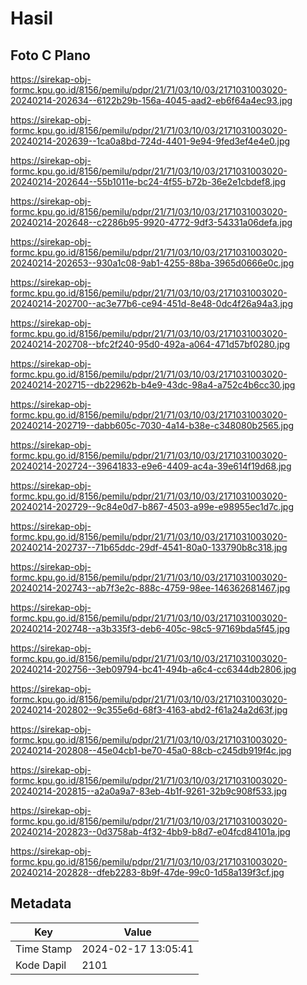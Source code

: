 # Hasil

## Foto C Plano

https://sirekap-obj-formc.kpu.go.id/8156/pemilu/pdpr/21/71/03/10/03/2171031003020-20240214-202634--6122b29b-156a-4045-aad2-eb6f64a4ec93.jpg

https://sirekap-obj-formc.kpu.go.id/8156/pemilu/pdpr/21/71/03/10/03/2171031003020-20240214-202639--1ca0a8bd-724d-4401-9e94-9fed3ef4e4e0.jpg

https://sirekap-obj-formc.kpu.go.id/8156/pemilu/pdpr/21/71/03/10/03/2171031003020-20240214-202644--55b1011e-bc24-4f55-b72b-36e2e1cbdef8.jpg

https://sirekap-obj-formc.kpu.go.id/8156/pemilu/pdpr/21/71/03/10/03/2171031003020-20240214-202648--c2286b95-9920-4772-9df3-54331a06defa.jpg

https://sirekap-obj-formc.kpu.go.id/8156/pemilu/pdpr/21/71/03/10/03/2171031003020-20240214-202653--930a1c08-9ab1-4255-88ba-3965d0666e0c.jpg

https://sirekap-obj-formc.kpu.go.id/8156/pemilu/pdpr/21/71/03/10/03/2171031003020-20240214-202700--ac3e77b6-ce94-451d-8e48-0dc4f26a94a3.jpg

https://sirekap-obj-formc.kpu.go.id/8156/pemilu/pdpr/21/71/03/10/03/2171031003020-20240214-202708--bfc2f240-95d0-492a-a064-471d57bf0280.jpg

https://sirekap-obj-formc.kpu.go.id/8156/pemilu/pdpr/21/71/03/10/03/2171031003020-20240214-202715--db22962b-b4e9-43dc-98a4-a752c4b6cc30.jpg

https://sirekap-obj-formc.kpu.go.id/8156/pemilu/pdpr/21/71/03/10/03/2171031003020-20240214-202719--dabb605c-7030-4a14-b38e-c348080b2565.jpg

https://sirekap-obj-formc.kpu.go.id/8156/pemilu/pdpr/21/71/03/10/03/2171031003020-20240214-202724--39641833-e9e6-4409-ac4a-39e614f19d68.jpg

https://sirekap-obj-formc.kpu.go.id/8156/pemilu/pdpr/21/71/03/10/03/2171031003020-20240214-202729--9c84e0d7-b867-4503-a99e-e98955ec1d7c.jpg

https://sirekap-obj-formc.kpu.go.id/8156/pemilu/pdpr/21/71/03/10/03/2171031003020-20240214-202737--71b65ddc-29df-4541-80a0-133790b8c318.jpg

https://sirekap-obj-formc.kpu.go.id/8156/pemilu/pdpr/21/71/03/10/03/2171031003020-20240214-202743--ab7f3e2c-888c-4759-98ee-146362681467.jpg

https://sirekap-obj-formc.kpu.go.id/8156/pemilu/pdpr/21/71/03/10/03/2171031003020-20240214-202748--a3b335f3-deb6-405c-98c5-97169bda5f45.jpg

https://sirekap-obj-formc.kpu.go.id/8156/pemilu/pdpr/21/71/03/10/03/2171031003020-20240214-202756--3eb09794-bc41-494b-a6c4-cc6344db2806.jpg

https://sirekap-obj-formc.kpu.go.id/8156/pemilu/pdpr/21/71/03/10/03/2171031003020-20240214-202802--9c355e6d-68f3-4163-abd2-f61a24a2d63f.jpg

https://sirekap-obj-formc.kpu.go.id/8156/pemilu/pdpr/21/71/03/10/03/2171031003020-20240214-202808--45e04cb1-be70-45a0-88cb-c245db919f4c.jpg

https://sirekap-obj-formc.kpu.go.id/8156/pemilu/pdpr/21/71/03/10/03/2171031003020-20240214-202815--a2a0a9a7-83eb-4b1f-9261-32b9c908f533.jpg

https://sirekap-obj-formc.kpu.go.id/8156/pemilu/pdpr/21/71/03/10/03/2171031003020-20240214-202823--0d3758ab-4f32-4bb9-b8d7-e04fcd84101a.jpg

https://sirekap-obj-formc.kpu.go.id/8156/pemilu/pdpr/21/71/03/10/03/2171031003020-20240214-202828--dfeb2283-8b9f-47de-99c0-1d58a139f3cf.jpg


## Metadata

| Key        | Value               |
| ---------- | ------------------- |
| Time Stamp | 2024-02-17 13:05:41 |
| Kode Dapil | 2101                |



